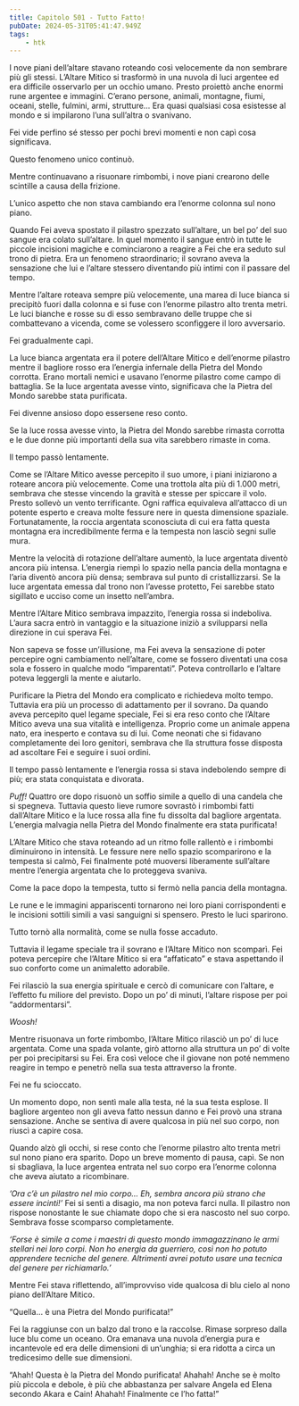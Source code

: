 ```yaml
---
title: Capitolo 501 - Tutto Fatto!
pubDate: 2024-05-31T05:41:47.949Z
tags:
    - htk
---
```


I nove piani dell’altare stavano roteando così velocemente da non sembrare più gli stessi. L’Altare Mitico si trasformò in una nuvola di luci argentee ed era difficile osservarlo per un occhio umano. Presto proiettò anche enormi rune argentee e immagini. C’erano persone, animali, montagne, fiumi, oceani, stelle, fulmini, armi, strutture… Era quasi qualsiasi cosa esistesse al mondo e si impilarono l’una sull’altra o svanivano.

Fei vide perfino sé stesso per pochi brevi momenti e non capì cosa significava.

Questo fenomeno unico continuò.

Mentre continuavano a risuonare rimbombi, i nove piani crearono delle scintille a causa della frizione.

L’unico aspetto che non stava cambiando era l’enorme colonna sul nono piano.

Quando Fei aveva spostato il pilastro spezzato sull’altare, un bel po’ del suo sangue era colato sull’altare. In quel momento il sangue entrò in tutte le piccole incisioni magiche e cominciarono a reagire a Fei che era seduto sul trono di pietra. Era un fenomeno straordinario; il sovrano aveva la sensazione che lui e l’altare stessero diventando più intimi con il passare del tempo.

Mentre l’altare roteava sempre più velocemente, una marea di luce bianca si precipitò fuori dalla colonna e si fuse con l’enorme pilastro alto trenta metri. Le luci bianche e rosse su di esso sembravano delle truppe che si combattevano a vicenda, come se volessero sconfiggere il loro avversario.

Fei gradualmente capì.

La luce bianca argentata era il potere dell’Altare Mitico e dell’enorme pilastro mentre il bagliore rosso era l’energia infernale della Pietra del Mondo corrotta. Erano mortali nemici e usavano l’enorme pilastro come campo di battaglia. Se la luce argentata avesse vinto, significava che la Pietra del Mondo sarebbe stata purificata.

Fei divenne ansioso dopo essersene reso conto.

Se la luce rossa avesse vinto, la Pietra del Mondo sarebbe rimasta corrotta e le due donne più importanti della sua vita sarebbero rimaste in coma.

Il tempo passò lentamente.

Come se l’Altare Mitico avesse percepito il suo umore, i piani iniziarono a roteare ancora più velocemente. Come una trottola alta più di 1.000 metri, sembrava che stesse vincendo la gravità e stesse per spiccare il volo. Presto sollevò un vento terrificante. Ogni raffica equivaleva all’attacco di un potente esperto e creava molte fessure nere in questa dimensione spaziale. Fortunatamente, la roccia argentata sconosciuta di cui era fatta questa montagna era incredibilmente ferma e la tempesta non lasciò segni sulle mura.

Mentre la velocità di rotazione dell’altare aumentò, la luce argentata diventò ancora più intensa. L’energia riempì lo spazio nella pancia della montagna e l’aria diventò ancora più densa; sembrava sul punto di cristallizzarsi. Se la luce argentata emessa dal trono non l’avesse protetto, Fei sarebbe stato sigillato e ucciso come un insetto nell’ambra.

Mentre l’Altare Mitico sembrava impazzito, l’energia rossa si indeboliva. L’aura sacra entrò in vantaggio e la situazione iniziò a svilupparsi nella direzione in cui sperava Fei.

Non sapeva se fosse un’illusione, ma Fei aveva la sensazione di poter percepire ogni cambiamento nell’altare, come se fossero diventati una cosa sola e fossero in qualche modo “imparentati”. Poteva controllarlo e l’altare poteva leggergli la mente e aiutarlo.

Purificare la Pietra del Mondo era complicato e richiedeva molto tempo. Tuttavia era più un processo di adattamento per il sovrano. Da quando aveva percepito quel legame speciale, Fei si era reso conto che l’Altare Mitico aveva una sua vitalità e intelligenza. Proprio come un animale appena nato, era inesperto e contava su di lui. Come neonati che si fidavano completamente dei loro genitori, sembrava che lla struttura fosse disposta ad ascoltare Fei e seguire i suoi ordini.

Il tempo passò lentamente e l’energia rossa si stava indebolendo sempre di più; era stata conquistata e divorata.

<em>Puff!</em> Quattro ore dopo risuonò un soffio simile a quello di una candela che si spegneva. Tuttavia questo lieve rumore sovrastò i rimbombi fatti dall’Altare Mitico e la luce rossa alla fine fu dissolta dal bagliore argentata. L’energia malvagia nella Pietra del Mondo finalmente era stata purificata!

L’Altare Mitico che stava roteando ad un ritmo folle rallentò e i rimbombi diminuirono in intensità. Le fessure nere nello spazio scomparirono e la tempesta si calmò, Fei finalmente poté muoversi liberamente sull’altare mentre l’energia argentata che lo proteggeva svaniva.

Come la pace dopo la tempesta, tutto si fermò nella pancia della montagna.

Le rune e le immagini appariscenti tornarono nei loro piani corrispondenti e le incisioni sottili simili a vasi sanguigni si spensero. Presto le luci sparirono.

Tutto tornò alla normalità, come se nulla fosse accaduto.

Tuttavia il legame speciale tra il sovrano e l’Altare Mitico non scomparì. Fei poteva percepire che l’Altare Mitico si era “affaticato” e stava aspettando il suo conforto come un animaletto adorabile.

Fei rilasciò la sua energia spirituale e cercò di comunicare con l’altare, e l’effetto fu miliore del previsto. Dopo un po’ di minuti, l’altare rispose per poi “addormentarsi”.

<em>Woosh!</em>

Mentre risuonava un forte rimbombo, l’Altare Mitico rilasciò un po’ di luce argentata. Come una spada volante, girò attorno alla struttura un po’ di volte per poi precipitarsi su Fei. Era così veloce che il giovane non poté nemmeno reagire in tempo e penetrò nella sua testa attraverso la fronte.

Fei ne fu scioccato.

Un momento dopo, non sentì male alla testa, né la sua testa esplose. Il bagliore argenteo non gli aveva fatto nessun danno e Fei provò una strana sensazione. Anche se sentiva di avere qualcosa in più nel suo corpo, non riuscì a capire cosa.

Quando alzò gli occhi, si rese conto che l’enorme pilastro alto trenta metri sul nono piano era sparito. Dopo un breve momento di pausa, capì. Se non si sbagliava, la luce argentea entrata nel suo corpo era l’enorme colonna che aveva aiutato a ricombinare.

<em>’Ora c’è un pilastro nel mio corpo… Eh, sembra ancora più strano che essere incinti!’</em> Fei si sentì a disagio, ma non poteva farci nulla. Il pilastro non rispose nonostante le sue chiamate dopo che si era nascosto nel suo corpo. Sembrava fosse scomparso completamente.

<em>‘Forse è simile a come i maestri di questo mondo immagazzinano le armi stellari nei loro corpi. Non ho energia da guerriero, così non ho potuto apprendere tecniche del genere. Altrimenti avrei potuto usare una tecnica del genere per richiamarlo.’</em>

Mentre Fei stava riflettendo, all’improvviso vide qualcosa di blu cielo al nono piano dell’Altare Mitico.

“Quella… è una Pietra del Mondo purificata!”

Fei la raggiunse con un balzo dal trono e la raccolse. Rimase sorpreso dalla luce blu come un oceano. Ora emanava una nuvola d’energia pura e incantevole ed era delle dimensioni di un’unghia; si era ridotta a circa un tredicesimo delle sue dimensioni.

“Ahah! Questa è la Pietra del Mondo purificata! Ahahah! Anche se è molto più piccola e debole, è più che abbastanza per salvare Angela ed Elena secondo Akara e Cain! Ahahah! Finalmente ce l’ho fatta!”



